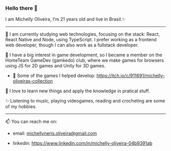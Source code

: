 ### Hello there 👋

I am Michelly Oliveira, I'm 21 years old and live in Brasil.✨

---

🌱 I am currently studying web technologies, focusing on the stack: React, React Native and Node, using TypeScript.
I prefer working as a frontend web developer, though I can also work as a fullstack developer.

🌱 I have a big interest in game development, so I became a member on the HomeTeam GameDev (gamkedo) club, where we make games for browsers using JS for 2D games and Unity for 3D games.

- 👯 Some of the games I helped develop:
  https://itch.io/c/911691/michelly-oliveiras-collection

🌱 I love to learn new things and apply the knowledge in pratical stuff.

✨ Listening to music, playing videogames, reading and crocheting are some of my hobbies.

---

📫 You can reach me on:

- email: michellyneris.oliveira@gmail.com

- linkedin: https://www.linkedin.com/in/michelly-oliveira-04b9391ab
